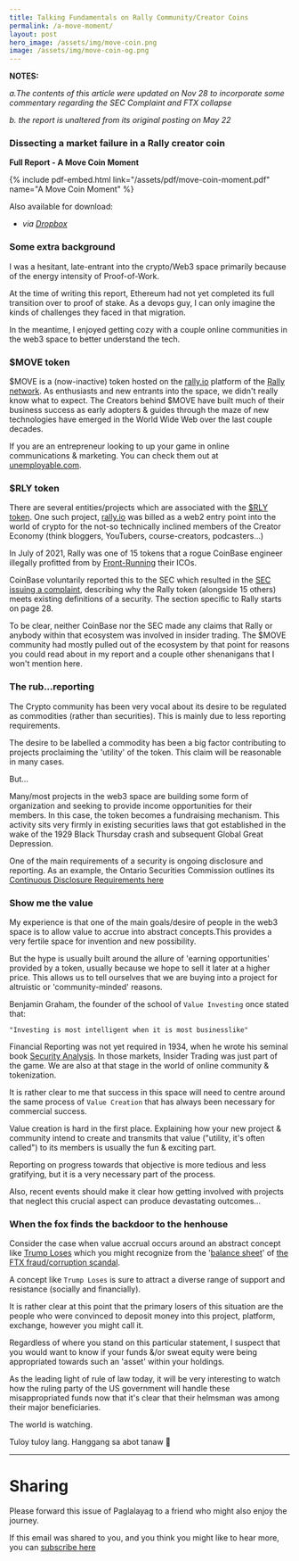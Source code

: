 ```yaml
---
title: Talking Fundamentals on Rally Community/Creator Coins
permalink: /a-move-moment/
layout: post
hero_image: /assets/img/move-coin.png
image: /assets/img/move-coin-og.png
---
```



**NOTES:** 

*a.The contents of this article were updated on Nov 28 to incorporate some commentary regarding the SEC Complaint and FTX collapse*

*b. the report is unaltered from its original posting on May 22*


### Dissecting a market failure in a Rally creator coin

**Full Report - A Move Coin Moment** 

{% include pdf-embed.html link="/assets/pdf/move-coin-moment.pdf" name="A Move Coin Moment" %}

Also available for download:
 - *via [Dropbox](https://www.dropbox.com/s/y04q2nh1v32mqdv/A%20MOVE%20coin%20moment.pdf?dl=0)*
 
### Some extra background

I was a hesitant, late-entrant into the crypto/Web3 space primarily because of the energy intensity of Proof-of-Work.  

At the time of writing this report, Ethereum had not yet completed its full transition over to proof of stake.  As a devops guy, I can only imagine the kinds of challenges they faced in that migration.

In the meantime, I enjoyed getting cozy with a couple online communities in the web3 space to better understand the tech.

### $MOVE token
$MOVE is a (now-inactive) token hosted on the [rally.io](https://rally.io/creator/MOVE/) platform of the [Rally network](https://rly.network/).  As enthusiasts and new entrants into the space, we didn't really know what to expect.  The Creators behind $MOVE have built much of their business success as early adopters & guides through the maze of new technologies have emerged in the World Wide Web over the last couple decades.

If you are an entrepreneur looking to up your game in online communications & marketing. You can check them out at [unemployable.com](https://unemployable.com).

### $RLY token
There are several entities/projects which are associated with the [$RLY token](https://coinmarketcap.com/currencies/rally/). One such project, [rally.io](rally.io) was billed as a web2 entry point into the world of crypto for the not-so technically inclined members of the Creator Economy (think bloggers, YouTubers, course-creators, podcasters...)

In July of 2021, Rally was one of 15 tokens that a rogue CoinBase engineer illegally profitted from by [Front-Running](https://www.investopedia.com/terms/f/frontrunning.asp) their ICOs.  

CoinBase voluntarily reported this to the SEC which resulted in the [SEC issuing a complaint](http://web.archive.org/web/20220803015042/https://www.sec.gov/litigation/complaints/2022/comp-pr2022-127.pdf), describing why the Rally token (alongside 15 others) meets existing definitions of a security. The section specific to Rally starts on page 28.

To be clear, neither CoinBase nor the SEC made any claims that Rally or anybody within that ecosystem was involved in insider trading.  The $MOVE community had mostly pulled out of the ecosystem by that point for reasons you could read about in my report and a couple other shenanigans that I won't mention here. 

### The rub...reporting
The Crypto community has been very vocal about its desire to be regulated as commodities (rather than securities).  This is mainly due to less reporting requirements.

The desire to be labelled a commodity has been a big factor contributing to projects proclaiming the 'utility' of the token.  This claim will be reasonable in many cases. 

But...

Many/most projects in the web3 space are building some form of organization and seeking to provide income opportunities for their members. In this case, the token becomes a fundraising mechanism.  This activity sits very firmly in existing securities laws that got established in the wake of the 1929 Black Thursday crash and subsequent Global Great Depression.

One of the main requirements of a security is ongoing disclosure and reporting.  As an example, the Ontario Securities Commission outlines its [Continuous Disclosure Requirements here](https://www.osc.ca/en/industry/companies/continuous-disclosure)

### Show me the value

My experience is that one of the main goals/desire of people in the web3 space is to allow value to accrue into abstract concepts.This provides a very fertile space for invention and new possibility.

But the hype is usually built around the allure of 'earning opportunities' provided by a token, usually because we hope to sell it later at a higher price.  This allows us to tell ourselves that we are buying into a project for altruistic or 'community-minded' reasons.

Benjamin Graham, the founder of the school of `Value Investing` once stated that:
 
 `"Investing is most intelligent when it is most businesslike"`

Financial Reporting was not yet required in 1934, when he wrote his seminal book [Security Analysis](https://archive.org/details/securityanalysis0000grah_k7k1/page/n9/mode/2up).  In those markets, Insider Trading was just part of the game. We are also at that stage in the world of online community & tokenization.  

It is rather clear to me that success in this space will need to centre around the same process of `Value Creation` that has always been necessary for commercial success. 

Value creation is hard in the first place.  Explaining how your new project & community intend to create and transmits that value ("utility, it's often called") to its members is usually the fun & exciting part. 

Reporting on progress towards that objective is more tedious and less gratifying, but it is a very necessary part of the process.

Also, recent events should make it clear how getting involved with projects that neglect this crucial aspect can produce devastating outcomes...

### When the fox finds the backdoor to the henhouse

Consider the case when value accrual occurs around an abstract concept like [Trump Loses](https://etherscan.io/token/0x70878b693a57a733a79560e33cf6a828e685d19a) which you might recognize from the '[balance sheet](http://web.archive.org/web/20221112222902/https://d1e00ek4ebabms.cloudfront.net/production/7ab64a3b-6ce0-47cc-96ac-5e2d2a8c5d6c.png)'  of [the FTX fraud/corruption scandal](http://web.archive.org/web/20210920150103/https://www.coindesk.com/markets/2020/10/16/crypto-traders-bet-on-us-election-as-ftx-prediction-markets-hit-record-volumes/).

A concept like `Trump Loses` is sure to attract a diverse range of support and resistance (socially and financially).  

It is rather clear at this point that the primary losers of this situation are the people who were convinced to deposit money into this project, platform, exchange, however you might call it.

Regardless of where you stand on this particular statement, I suspect that you would want to know if your funds &/or sweat equity were being appropriated towards such an 'asset' within your holdings.

As the leading light of rule of law today, it will be very interesting to watch how the ruling party of the US government will handle these misappropriated funds now that it's clear that their helmsman was among their major beneficiaries. 

The world is watching.

Tuloy tuloy lang.  Hanggang sa abot tanaw 🖖

---

# Sharing

Please forward this issue of Paglalayag to a friend who might also enjoy the journey.

If this email was shared to you, and you think you might like to hear more, you can [subscribe here](https://ck.paglalayag.net/)